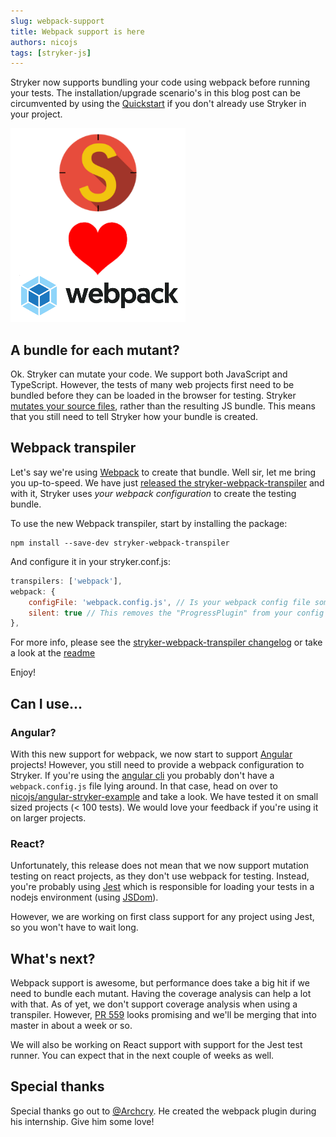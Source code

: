 ```yaml
---
slug: webpack-support
title: Webpack support is here
authors: nicojs
tags: [stryker-js]
---
```


Stryker now supports bundling your code using webpack before running your tests.
The installation/upgrade scenario's in this blog post can be circumvented by using the [Quickstart](https://stryker-mutator.github.io/quickstart.html) if you don't already use Stryker in your project.

![](/images/blogs/love-webpack.png)

<!--truncate-->

## A bundle for each mutant?

Ok. Stryker can mutate your code. We support both JavaScript and TypeScript.
However, the tests of many web projects first need to be bundled before they can be loaded in the browser for testing.
Stryker [mutates your source files](./2017-07-14-road-to-stryker-1-0.md#open-heart-surgery),
rather than the resulting JS bundle. This means that you still need to tell Stryker how your bundle is created.

## Webpack transpiler

Let's say we're using [Webpack](https://webpack.js.org) to create that bundle. Well sir, let me bring you up-to-speed. We have just
[released the stryker-webpack-transpiler](https://www.npmjs.com/package/stryker-webpack-transpiler) and with it, Stryker uses _your webpack configuration_
to create the testing bundle.

To use the new Webpack transpiler, start by installing the package:

```
npm install --save-dev stryker-webpack-transpiler
```

And configure it in your stryker.conf.js:

```js
transpilers: ['webpack'],
webpack: {
    configFile: 'webpack.config.js', // Is your webpack config file somewhere else? Please specify it here.
    silent: true // This removes the "ProgressPlugin" from your config before feeding it through Stryker
},
```

For more info, please see the [stryker-webpack-transpiler changelog](https://github.com/stryker-mutator/stryker-js/blob/master/packages/stryker-webpack-transpiler/CHANGELOG.md)
or take a look at the [readme](https://github.com/stryker-mutator/stryker-js/tree/master/packages/stryker-webpack-transpiler#readme)

Enjoy!

## Can I use...

### Angular?

With this new support for webpack, we now start to support [Angular](https://angular.io) projects!
However, you still need to provide a webpack configuration to Stryker. If you're using the [angular cli](https://npmjs.com/package/@angular/cli)
you probably don't have a `webpack.config.js` file lying around. In that case, head on over to [nicojs/angular-stryker-example](https://github.com/nicojs/angular-stryker-example)
and take a look. We have tested it on small sized projects (< 100 tests). We would love your feedback if you're using it on larger projects.

### React?

Unfortunately, this release does not mean that we now support mutation testing on react projects, as they don't use webpack
for testing. Instead, you're probably using [Jest](https://facebook.github.io/jest) which is responsible for loading your tests
in a nodejs environment (using [JSDom](https://github.com/tmpvar/jsdom)).

However, we are working on first class support for any project using Jest, so you won't have to wait long.

## What's next?

Webpack support is awesome, but performance does take a big hit if we need to bundle each mutant.
Having the coverage analysis can help a lot with that. As of yet, we don't support coverage analysis
when using a transpiler. However, [PR 559](https://github.com/stryker-mutator/stryker-js/pull/559) looks promising
and we'll be merging that into master in about a week or so.

We will also be working on React support with support for the Jest test runner. You can expect that in the next
couple of weeks as well.

## Special thanks

Special thanks go out to [@Archcry](https://github.com/Archcry). He created the webpack plugin during his internship.
Give him some love!
